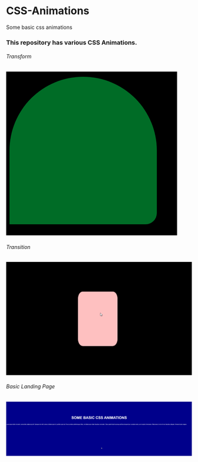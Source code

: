 # CSS-Animations
Some basic css animations


### This repository has various CSS Animations.

###### Transform

![Screenshot Missing](https://github.com/RitvikKhanna/CSS-Animations/blob/master/gif-basic.gif)

###### Transition

![Screeenshot Missing](https://github.com/RitvikKhanna/CSS-Animations/blob/master/transition.gif)

###### Basic Landing Page

![Screenshot Missing](https://github.com/RitvikKhanna/CSS-Animations/blob/master/landing.gif)
